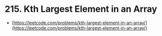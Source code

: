# 215. Kth Largest Element in an Array

- [https://leetcode.com/problems/kth-largest-element-in-an-array/](https://leetcode.com/problems/kth-largest-element-in-an-array/)
